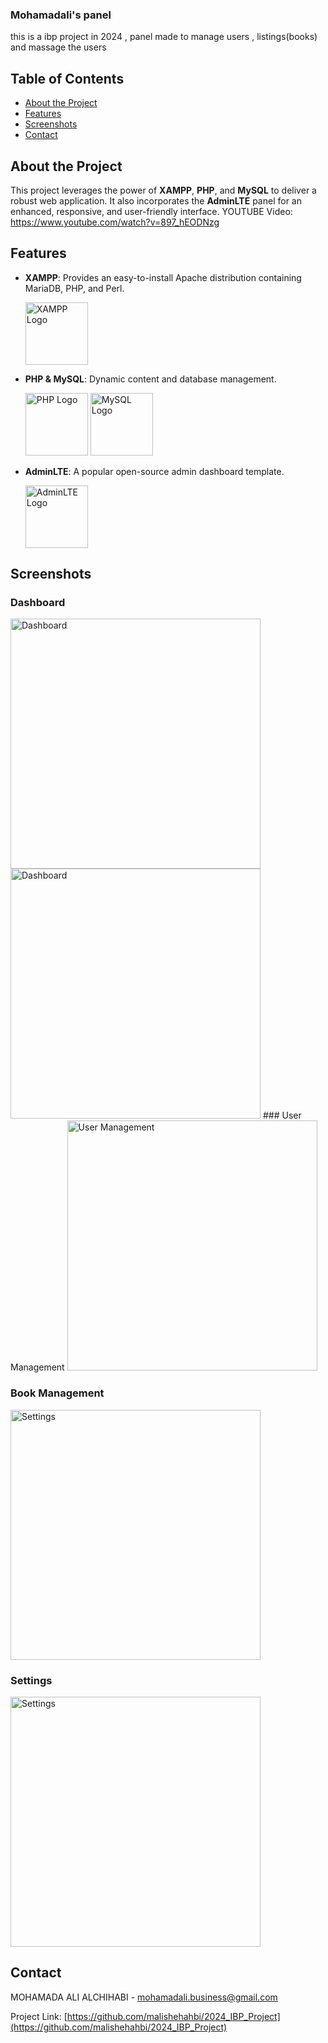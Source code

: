 ### Mohamadali's panel

this is a ibp project in 2024 ,
panel made to manage users , listings(books) and massage the users
## Table of Contents

- [About the Project](#about-the-project)
- [Features](#features)
- [Screenshots](#screenshots)
- [Contact](#contact)

## About the Project

This project leverages the power of **XAMPP**, **PHP**, and **MySQL** to deliver a robust web application. It also incorporates the **AdminLTE** panel for an enhanced, responsive, and user-friendly interface.
YOUTUBE Video: https://www.youtube.com/watch?v=897_hEODNzg
## Features

- **XAMPP**: Provides an easy-to-install Apache distribution containing MariaDB, PHP, and Perl.
  
  <img src="https://www.apachefriends.org/images/xampp-logo-ac950edf.svg" alt="XAMPP Logo" width="100"/>

- **PHP & MySQL**: Dynamic content and database management.
  
  <img src="https://www.php.net/images/logos/new-php-logo.svg" alt="PHP Logo" width="100"/>
  <img src="https://www.mysql.com/common/logos/logo-mysql-170x115.png" alt="MySQL Logo" width="100"/>

- **AdminLTE**: A popular open-source admin dashboard template.
  
  <img src="https://adminlte.io/themes/v3/dist/img/AdminLTELogo.png" alt="AdminLTE Logo" width="100"/>

## Screenshots

### Dashboard

<img src="https://lh3.googleusercontent.com/pw/AP1GczNtxaS0BfLkTTZu7K3H4Ttgm090HS1JaX0p78l4P8W19LLW8pcHtw8fPcSXlEOoeJuwuoVCWj1txQjNeJ7W883x4--KpxcxjNr9LGtEOayetN2ZTJmIDsUYp3rpbqWkbsjiICPZGostajuT9ur4sw_e=w958-h500-s-no-gm" alt="Dashboard" width="400"/>

<img src="https://lh3.googleusercontent.com/pw/AP1GczPituHWFIkFhXvsNqXS1Jf2mzRK5h54ioLxdTk9F3CywcmDOvrty5s9mUtUNPcgrRMBkXrxYJ3wOSp5vSvzX6XAScJFUGAV9Kw_Kn_sybAwaiYU6KG79OZCo3bzqyEMAdSi-MCsdN5n6E9svBtqfHDW=w958-h498-s-no-gm" alt="Dashboard" width="400"/>
### User Management

<img src="https://lh3.googleusercontent.com/pw/AP1GczOpC5J24EpV5u8AyK7JUpKVSTo7ZpDiSDpVa4HS9VPVVPEIbrH4g8lUaN0LcE-y7akIXgqOtrfcS6z6MlN-Va9JbK0gsBxr5kcD2i8_AP_mHA3CsFaElkqDkwPr3nlWeuYtaAunw9UxKSYo_ISQlndD=w958-h498-s-no-gm" alt="User Management" width="400"/>

### Book Management

<img src="https://lh3.googleusercontent.com/pw/AP1GczOQHfPNSX7qA6S9RIDOhaUP57ZkuQdXt8l9s_jGYjBShMrKaOO9wZZ0rXNVomeot6Cm9Is9gFU6gNbioWvpFpQQ8LnRDiavG0c5UHDrCjp_hz9LRN3E1tuzKIdXkn9h_052989tj70_P814ag8IBW_u=w958-h509-s-no-gm" alt="Settings" width="400"/>

### Settings

<img src="https://lh3.googleusercontent.com/pw/AP1GczPvp-Jj5mTmG-gUPZu3t1U3JTjF140pu6bcK4TnfxbP5CFafzo9JsprpvUyaCV5u2_oL9HAcImU5sjXlzjX4uW7oZZ-jdliQWnmMRbiprAfxZNXyqhqNXbNIwGpvIftC9aSPD_hF8MBYi8yBjF5zRdW=w958-h541-s-no-gm" alt="Settings" width="400"/>


## Contact

MOHAMADA ALI ALCHIHABI - [mohamadali.business@gmail.com](mailto:mohamadali.business@gmail.com)

Project Link: [https://github.com/malishehahbi/2024_IBP_Project](https://github.com/malishehahbi/2024_IBP_Project)
